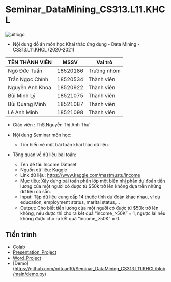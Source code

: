 # Seminar_DataMining_CS313.L11.KHCL

 ![uitlogo](https://portal.uit.edu.vn/Styles/profi/images/logo186x150.png)

- Nội dung đồ án môn học Khai thác ứng dụng - Data Mining - CS313.L11.KHCL (2020-2021)

TÊN THÀNH VIÊN |MSSV| Vai trò |
--- | --- | ---
Ngô Đức Tuấn | 18520186 | Trưởng nhóm
Trần Ngọc Chính | 18520534 | Thành viên
Nguyễn Anh Khoa | 18520922 | Thành viên
Bùi Minh Lý | 18521075 | Thành viên
Bùi Quang Minh | 18521087 | Thành viên
Lê Anh Minh | 18521098 | Thành viên

- Giáo viên : ThS.Nguyễn Thị Anh Thư

- Nội dung Seminar môn học:
  - Tìm hiểu về một bài toán khai thác dữ liệu.
  
- Tổng quan về dữ liệu bài toán:
  - Tên đề tài: Income Dataset
  - Nguồn dữ liệu: Kaggle
  - Link dữ liệu: https://www.kaggle.com/mastmustu/income
  - Mục tiêu: Xây dựng bài toán phân lớp một biến nhị phân dự đoán tiền lương của một người có được từ $50k trở lên không dựa trên những dữ liệu có sẵn.
  - Input: Tập dữ liệu cung cấp 14 thuộc tính dự đoán khác nhau, ví dụ education, employment status, marital status,…
  - Output: Cho biết tiền lương của một người có được từ $50k trở lên không, nếu được thì cho ra kết quả “income_>50K” = 1, ngược lại nếu không được cho ra kết quả “income_>50K” = 0.
 
 ## Tiến trình
- [Colab](https://github.com/ndtuan10/Seminar_DataMining_CS313.L11.KHCL/blob/main/Do_an_Data_Mining.ipynb)
- [Presentation_Project](https://docs.google.com/presentation/d/1gqAFQ0lTCRUFoQ3vNPpK0b5BjUwNEsAp/edit#slide=id.p24)
- [Word_Project](https://docs.google.com/document/d/1TJVuU-jmt_YQKLLk6hx6gaJAX062cSTtj6CeYvV9m6g/edit#heading=h.gjdgxs)
- [Demo] (https://github.com/ndtuan10/Seminar_DataMining_CS313.L11.KHCL/blob/main/demo.py)
